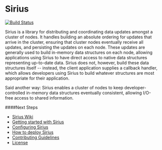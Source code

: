 # Sirius

[![Build Status](https://travis-ci.org/Comcast/sirius.svg?branch=master)](https://travis-ci.org/Comcast/sirius)

Sirius is a library for distributing and coordinating data updates
amongst a cluster of nodes. It handles building an absolute ordering
for updates that arrive in the cluster, ensuring that cluster nodes
eventually receive all updates, and persisting the updates on each
node. These updates are generally used to build in-memory data
structures on each node, allowing applications using Sirius to have
direct access to native data structures representing up-to-date data.
Sirius does not, however, build these data structures
itself -- instead, the client application supplies a callback handler,
which allows developers using Sirius to build whatever structures are
most appropriate for their application.

Said another way: Sirius enables a cluster of nodes to keep
developer-controlled in-memory data structures eventually consistent,
allowing I/O-free access to shared information.

####Next Steps
* [Sirius Wiki](https://github.com/Comcast/sirius/wiki)
* [Getting started with Sirius](https://github.com/Comcast/sirius/wiki/Getting+started+with+Sirius)
* [Configuring Sirius](https://github.com/Comcast/sirius/wiki/Configuring+Sirius)
* [How to deploy Sirius](https://github.com/Comcast/sirius/wiki/How+to+deploy+Sirius)
* [Contributing Guidelines](https://github.com/Comcast/sirius/blob/master/CONTRIBUTING.md)
* [License](https://github.com/Comcast/sirius/blob/master/LICENSE)
